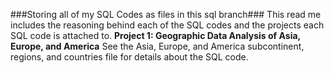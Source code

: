 ###Storing all of my SQL Codes as files in this sql branch###
This read me includes the reasoning behind each of the SQL codes and the projects each SQL code is attached to.
**Project 1: Geographic Data Analysis of Asia, Europe, and America**
See the Asia, Europe, and America subcontinent, regions, and countries file for details about the SQL code.
